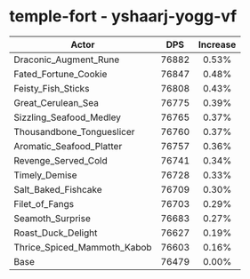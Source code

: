 # temple-fort - yshaarj-yogg-vf
| Actor | DPS | Increase |
|---|:---:|:---:|
|Draconic_Augment_Rune|76882|0.53%|
|Fated_Fortune_Cookie|76847|0.48%|
|Feisty_Fish_Sticks|76808|0.43%|
|Great_Cerulean_Sea|76775|0.39%|
|Sizzling_Seafood_Medley|76765|0.37%|
|Thousandbone_Tongueslicer|76760|0.37%|
|Aromatic_Seafood_Platter|76757|0.36%|
|Revenge_Served_Cold|76741|0.34%|
|Timely_Demise|76728|0.33%|
|Salt_Baked_Fishcake|76709|0.30%|
|Filet_of_Fangs|76703|0.29%|
|Seamoth_Surprise|76683|0.27%|
|Roast_Duck_Delight|76627|0.19%|
|Thrice_Spiced_Mammoth_Kabob|76603|0.16%|
|Base|76479|0.00%|
